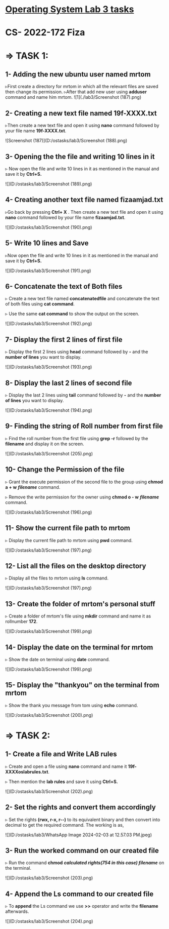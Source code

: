 # <u>Operating System **Lab 3 tasks**</u> 

# CS- 2022-172                                Fiza

# ⇒ TASK 1:

## 1- Adding the new ubuntu user named mrtom

▹First create a directory for mrtom in which all the relevant files are saved then change its permission. ▹After that add new user  using **adduser** command and name him mrtom.
![1](./lab3/Screenshot (187).png)


## 2- Creating a new text file named 19f-XXXX.txt

▹Then create a new text file and open it using **nano** command followed by your file name **19f-XXXX.txt**.

![Screenshot (187)](D:/ostasks/lab3/Screenshot (188).png)

## 3- Opening the the file and writing 10 lines in it

▹ Now open the file and write 10 lines in it as mentioned in the manual and save it by **Ctrl+S.**

![](D:/ostasks/lab3/Screenshot (189).png)

## 4- Creating another text file named fizaamjad.txt

▹Go back by pressing **Ctrl+ X** . Then create a new text file and open it using **nano** command followed by your file name **fizaamjad.txt**.

![](D:/ostasks/lab3/Screenshot (190).png)

## 5- Write 10 lines and Save

▹Now open the file and write 10 lines in it as mentioned in the manual and save it by **Ctrl+S.**

![](D:/ostasks/lab3/Screenshot (191).png)

## 6- Concatenate the text of Both files

▹ Create a new text file named **concatenatedfile** and concatenate the text of both files using **cat command**.

▹ Use the same **cat command** to show the output on the screen.

![](D:/ostasks/lab3/Screenshot (192).png)

## 7- Display the first 2 lines of first file

▹ Display the first 2 lines using **head** command followed by **-** and the **number of lines** you want to display.

![](D:/ostasks/lab3/Screenshot (193).png)

## 8- Display the last 2 lines of second file

▹ Display the last 2 lines using **tail** command followed by **-** and the **number of lines** you want to display.

![](D:/ostasks/lab3/Screenshot (194).png)

## 9- Finding the string of Roll number from first file

▹ Find the roll number from the first file using **grep -r** followed by the **filename** and display it on the screen.

![](D:/ostasks/lab3/Screenshot (205).png)

## 10- Change the Permission of the file

▹ Grant the execute permission of the second file to the group using **chmod a + w** ***filename*** command. 

▹ Remove the write permission for the owner using **chmod o - w** ***filename*** command. 

![](D:/ostasks/lab3/Screenshot (196).png)

## 11- Show the current file path to mrtom

▹ Display the current file path to mrtom using **pwd** command.

![](D:/ostasks/lab3/Screenshot (197).png)

## 12- List all the files on the desktop directory

▹ Display all the files to mrtom using **ls** command.

![](D:/ostasks/lab3/Screenshot (197).png)

## 13- Create the folder of mrtom's personal stuff 

▹ Create a folder of mrtom's file using **mkdir** command and name it as rollnumber **172**.

![](D:/ostasks/lab3/Screenshot (199).png)

## 14- Display the date on the terminal for mrtom

▹  Show the date on terminal using **date** command.

![](D:/ostasks/lab3/Screenshot (199).png)

## 15- Display the "thankyou" on the terminal from mrtom

▹ Show the thank you message from tom using **echo** command.

![](D:/ostasks/lab3/Screenshot (200).png)

# ⇒ TASK 2:

## 1- Create a file and Write LAB rules 

▹ Create and open a file using **nano** command and name it **19f-XXXXoslabrules.txt**.

▹ Then mention the **lab rules** and save it using **Ctrl+S.**

![](D:/ostasks/lab3/Screenshot (202).png)

## 2- Set the rights and convert them accordingly

▹ Set the rights **(rwx, r-x, r--)** to its equivalent binary and then convert into decimal to get the required command. The working is as,

![](D:/ostasks/lab3/WhatsApp Image 2024-02-03 at 12.57.03 PM.jpeg)

## 3- Run the worked command on our created file

▹ Run the command **chmod** ***calculated rights(754 in this case) filename*** on the terminal.

![](D:/ostasks/lab3/Screenshot (203).png)

## 4- Append the Ls command to our created file

▹ To **append** the Ls command we use **>>** operator and write the **filename** afterwards.

![](D:/ostasks/lab3/Screenshot (204).png)
